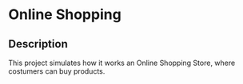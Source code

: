 # Online Shopping

## Description
This project simulates how it works an Online Shopping Store, where costumers can buy products.

